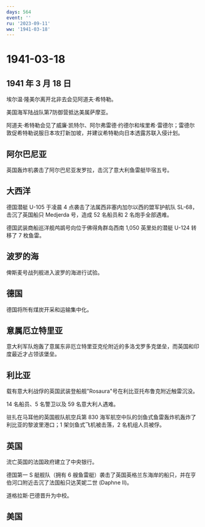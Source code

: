 ```yaml
---
days: 564
event: ''
ru: '2023-09-11'
ww: '1941-03-18'
---
```


# 1941-03-18

## 1941 年 3 月 18 日

埃尔温·隆美尔离开北非去会见阿道夫·希特勒。

美国海军陆战队第7防御营抵达美属萨摩亚。

阿道夫·希特勒会见了威廉·凯特尔、阿尔弗雷德·约德尔和埃里希·雷德尔；雷德尔敦促希特勒说服日本攻打新加坡，并建议希特勒向日本透露苏联入侵计划。

## 阿尔巴尼亚

英国轰炸机袭击了阿尔巴尼亚发罗拉，击沉了意大利鱼雷艇毕宿五号。

## 大西洋

德国潜艇 U-105 于凌晨 4 点袭击了法属西非塞内加尔以西的盟军护航队
SL-68，击沉了英国船只 Medjerda 号，造成 52 名船员和 2 名炮手全部遇难。

德国武装商船巡洋舰鸬鹚号向位于佛得角群岛西南 1,050 英里处的潜艇 U-124
转移了 7 枚鱼雷。

## 波罗的海

俾斯麦号战列舰进入波罗的海进行试验。

## 德国

德国将所有煤炭开采和运输集中化。

## 意属厄立特里亚

意大利军队炮轰了意属东非厄立特里亚克伦附近的多洛戈罗多克堡垒，而英国和印度最近才占领该堡垒。

## 利比亚

载有意大利战俘的英国武装登船舰"Rosaura"号在利比亚托布鲁克附近触雷沉没。

14 名船员、5 名警卫以及 59 名意大利人遇难。

驻扎在马耳他的英国舰队航空兵第 830
海军航空中队的剑鱼式鱼雷轰炸机轰炸了利比亚的黎波里港口；1
架剑鱼式飞机被击落，2 名机组人员被俘。

## 英国

流亡英国的法国政府建立了中央银行。

德国第一 S 艇舰队（拥有 6
艘鱼雷艇）袭击了英国英格兰东海岸的船只，并在亨伯河口附近击沉了法国船只达芙妮二世
(Daphne II)。

道格拉斯·巴德晋升为中校。

## 美国
